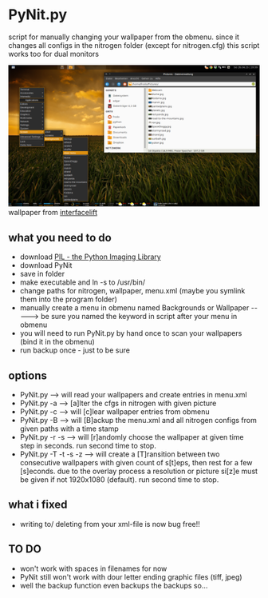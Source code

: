 PyNit.py
======================

script for manually changing your wallpaper from the obmenu. since it changes 
all configs in the nitrogen folder (except for nitrogen.cfg) this script works 
too for dual monitors

![image](https://raw.githubusercontent.com/frodo4fingers/PyNit/master/PyNit.png)
wallpaper from [interfacelift](https://interfacelift.com/wallpaper/details/3886/painted_plains.html)

what you need to do
----------------------
- download [PIL - the Python Imaging Library](https://github.com/python-pillow/Pillow)
- download PyNit
- save in folder
- make executable and ln -s to /usr/bin/
- change paths for nitrogen, wallpaper, menu.xml (maybe you symlink them into the program folder)
- manually create a menu in obmenu named Backgrounds or Wallpaper
-----> be sure you named the keyword in script after your menu in obmenu
- you will need to run PyNit.py by hand once to scan your wallpapers (bind it in the obmenu)
- run backup once - just to be sure


options
----------------------
- PyNit.py          --> will read your wallpapers and create entries in menu.xml
- PyNit.py -a       --> [a]lter the cfgs in nitrogen with given picture
- PyNit.py -c       --> will [c]lear wallpaper entries from obmenu
- PyNit.py -B       --> will [B]ackup the menu.xml and all nitrogen configs from given paths with a time stamp
- PyNit.py -r -s    --> will [r]andomly choose the wallpaper at given time step in seconds. run second time to stop.
- PyNit.py -T -t -s -z --> will create a [T]ransition between two consecutive wallpapers with given count of s[t]eps, then rest for a few [s]econds. due to the overlay process a resolution or picture si[z]e must be given if not 1920x1080 (default). run second time to stop.


what i fixed
----------------------
- writing to/ deleting from your xml-file is now bug free!!

TO DO
----------------------
- won't work with spaces in filenames for now
- PyNit still won't work with dour letter ending graphic files (tiff, jpeg)
- well the backup function even backups the backups so...
